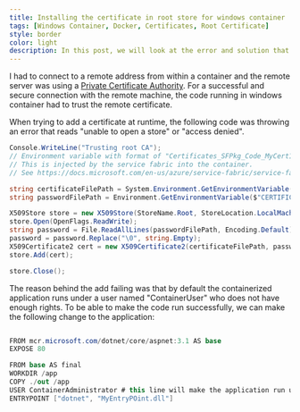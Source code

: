 ```yaml
---
title: Installing the certificate in root store for windows container
tags: [Windows Container, Docker, Certificates, Root Certificate]
style: border 
color: light 
description: In this post, we will look at the error and solution that we see when trying to install a certificate in root store for a windows container.
---
```


I had to connect to a remote address from within a container and the remote server was using a [Private Certificate Authority](https://searchsecurity.techtarget.com/definition/private-CA-private-PKI). For a successful and secure connection with the remote machine, the code running in windows container had to trust the remote certificate. 

When trying to add a certificate at runtime, the following code was throwing an error that reads "unable to open a store" or "access denied".

```csharp
Console.WriteLine("Trusting root CA");
// Environment variable with format of "Certificates_SFPkg_Code_MyCert1_PFX" will have path to the certificate file
// This is injected by the service fabric into the container. 
// See https://docs.microsoft.com/en-us/azure/service-fabric/service-fabric-securing-containers for more details.

string certificateFilePath = System.Environment.GetEnvironmentVariable("Certificates_SFPkg_Code_RootCACert_PFX");
string passwordFilePath = Environment.GetEnvironmentVariable($"CERTIFICATES_SFPkg_CODE_RootCACert_PASSWORD");

X509Store store = new X509Store(StoreName.Root, StoreLocation.LocalMachine);
store.Open(OpenFlags.ReadWrite);
string password = File.ReadAllLines(passwordFilePath, Encoding.Default)[0];
password = password.Replace("\0", string.Empty);
X509Certificate2 cert = new X509Certificate2(certificateFilePath, password);
store.Add(cert);

store.Close();
```

The reason behind the add failing was that by default the containerized application runs under a user named "ContainerUser" who does not have enough rights. To be able to make the code run successfully, we can make the following change to the application: 

```csharp

FROM mcr.microsoft.com/dotnet/core/aspnet:3.1 AS base
EXPOSE 80

FROM base AS final
WORKDIR /app
COPY ./out /app
USER ContainerAdministrator # this line will make the application run under ContainerAdministrator and certificate add to Root store will work
ENTRYPOINT ["dotnet", "MyEntryPOint.dll"]
```